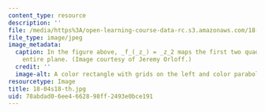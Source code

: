 ```yaml
---
content_type: resource
description: ''
file: /media/https%3A/open-learning-course-data-rc.s3.amazonaws.com/18-04-complex-variables-with-applications-spring-2018/78abdad06ee4662898ff2493e0bce191_18-04s18-th.jpg
file_type: image/jpeg
image_metadata:
  caption: In the figure above, _f_(_z_) = _z_2 maps the first two quadrants to the
    entire plane. (Image courtesy of Jeremy Orloff.)
  credit: ''
  image-alt: A color rectangle with grids on the left and color parabolas on the right.
resourcetype: Image
title: 18-04s18-th.jpg
uid: 78abdad0-6ee4-6628-98ff-2493e0bce191
---
```

